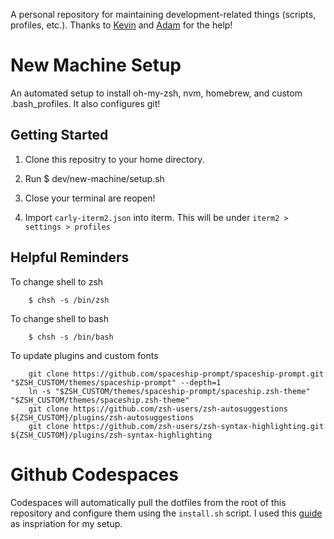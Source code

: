 A personal repository for maintaining development-related things (scripts, profiles, etc.). Thanks to [Kevin](https://github.com/kevinchabreck) and [Adam](https://github.com/aenewton) for the help! 

# New Machine Setup

An automated setup to install oh-my-zsh, nvm, homebrew, and custom .bash_profiles. It also configures git!

## Getting Started

1. Clone this repositry to your home directory. 
2. Run 
        $ dev/new-machine/setup.sh

3. Close your terminal are reopen!
4. Import `carly-iterm2.json` into iterm. This will be under `iterm2 > settings > profiles`

## Helpful Reminders
To change shell to zsh

        $ chsh -s /bin/zsh

To change shell to bash

        $ chsh -s /bin/bash

To update plugins and custom fonts

        git clone https://github.com/spaceship-prompt/spaceship-prompt.git "$ZSH_CUSTOM/themes/spaceship-prompt" --depth=1
        ln -s "$ZSH_CUSTOM/themes/spaceship-prompt/spaceship.zsh-theme" "$ZSH_CUSTOM/themes/spaceship.zsh-theme"
        git clone https://github.com/zsh-users/zsh-autosuggestions ${ZSH_CUSTOM}/plugins/zsh-autosuggestions
        git clone https://github.com/zsh-users/zsh-syntax-highlighting.git ${ZSH_CUSTOM}/plugins/zsh-syntax-highlighting


# Github Codespaces
Codespaces will automatically pull the dotfiles from the root of this repository and configure them using the `install.sh` script. I used this [guide](https://bea.stollnitz.com/blog/codespaces-terminal/) as inspriation for my setup. 

